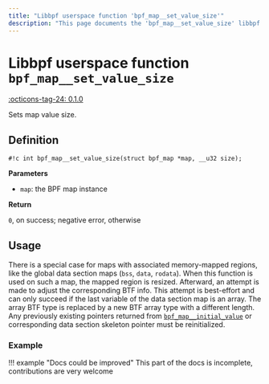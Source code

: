 ```yaml
---
title: "Libbpf userspace function 'bpf_map__set_value_size'"
description: "This page documents the 'bpf_map__set_value_size' libbpf userspace function, including its definition, usage, and examples."
---
```

# Libbpf userspace function `bpf_map__set_value_size`

<!-- [LIBBPF_TAG] -->
[:octicons-tag-24: 0.1.0](https://github.com/libbpf/libbpf/releases/tag/v0.1.0)
<!-- [/LIBBPF_TAG] -->

Sets map value size.

## Definition

`#!c int bpf_map__set_value_size(struct bpf_map *map, __u32 size);`

**Parameters**

- `map`: the BPF map instance

**Return**

`0`, on success; negative error, otherwise

## Usage

There is a special case for maps with associated memory-mapped regions, like the global data section maps (`bss`, `data`, `rodata`). When this function is used on such a map, the mapped region is resized. Afterward, an attempt is made to adjust the corresponding BTF info. This attempt is best-effort and can only succeed if the last variable of the data section map is an array. The array BTF type is replaced by a new BTF array type with a different length. Any previously existing pointers returned from [`bpf_map__initial_value`](bpf_map__initial_value.md) or corresponding data section skeleton pointer must be reinitialized.

### Example

!!! example "Docs could be improved"
    This part of the docs is incomplete, contributions are very welcome
